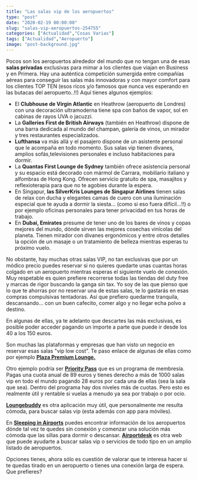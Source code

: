 ```yaml
---
title: "Las salas vip de los aeropuertos"
type: "post"
date: "2020-02-19 00:00:00"
slug: "salas-vip-aeropuertos-254755"
categories: ["Actualidad","Cosas Varias"]
tags: ["Actualidad","Aeropuerto"]
image: "post-background.jpg"
---
```


Pocos son los aeropuertos alrededor del mundo que no tengan una de esas **salas privadas** exclusivas para mimar a los clientes que viajan en Business y en Primera. Hay una auténtica competición sumergida entre compañías aéreas para conseguir las salas más innovadoras y con mayor comfort para los clientes TOP TEN (esos ricos y/o famosos que nunca ves esperando en las butacas del aeropuerto..!!) Aquí tienes algunos ejemplos:

- El **Clubhouse de Virgin Atlantic** en Heathrow (aeropuerto de Londres) con una decoración ultramoderna tiene spa con baños de vapor, sol en cabinas de rayos UVA o jacuzzi.
- La **Galleries First de British Airways** (también en Heathrow) dispone de una barra dedicada al mundo del champan, galería de vinos, un mirador y tres restaurantes especializados.
- **Lufthansa** va más allá y el pasajero dispone de un asistente personal que le acompaña en todo momento. Sus salas vip tienen divanes, amplios sofás,televisiones personales e incluso habitaciones para dormir.
- La **Quantas First Lounge de Sydney** también ofrece asistencia personal y su espacio está decorado con mármol de Carrara, mobiliario italiano y alfombras de Hong Kong. Ofrecen servicio gratuito de spa, masajitos y reflexioterapia para que no te agobies durante la espera.
- En Singapur, **las SilverKris Lounges de Singapur Airlines** tienen salas de relax con ducha y elegantes camas de cuero con una iluminación especial que te ayuda a dormir la siesta... (como si eso fuera difícil...!!) o por ejemplo oficinas personales para tener privacidad en tus horas de trabajo.
- En **Dubai, Emirates** presume de tener uno de los bares de vinos y copas mejores del mundo, dónde sirven las mejores cosechas vinícolas del planeta. Tienen mirador con divanes ergonómicos y entre otros detalles la opción de un masaje o un tratamiento de belleza mientras esperas tu próximo vuelo.

No obstante, hay muchas otras salas VIP, no tan exclusivas que por un módico precio puedes reservar si no quieres quedarte unas cuantas horas colgado en un aeropuerto mientras esperas el siguiente vuelo de conexión. Muy respetable es quien prefiere recorrerse todas las tiendas del duty free y marcas de rigor buscando la ganga sin tax. Yo soy de las que pienso que lo que te ahorras por no reservar una de estas salas, te lo gastarás en esas compras compulsivas tentadoras. Así que prefiero quedarme tranquila, descansando... con un buen cafecito, comer algo y no llegar echa polvo a destino.

En algunas de ellas, ya te adelanto que descartes las más exclusivas, es posible poder acceder pagando un importe a parte que puede ir desde los 40 a los 150 euros.

Son muchas las plataformas y empresas que han visto un negocio en reservar esas salas "vip low cost". Te paso enlace de algunas de ellas como por ejemplo **[Plaza Premium Lounge.](https://www.plazapremiumlounge.com/en-uk)**   
  
Otro ejemplo podría ser **[Priority Pass](https://www.prioritypass.com/es/campaigns/ldn/keyword/brand?sourcecode=LONSPAESBR10&currency=EUR&&mkwid=s_dc&pcrid=355801837844&kword=priority%20pass&match=e&plid=&gclid=CjwKCAiAyeTxBRBvEiwAuM8dnUP-Ky27JJoc3Vc9PsfBfkpLbvTSp4tpsrCwSYd-SOI8tIYUGh-fmhoC_pcQAvD_BwE&gclsrc=aw.ds)** que es un programa de membresía. Pagas una cuota anual de 89 euros y tienes derecho a más de 1000 salas vip en todo el mundo pagando 28 euros por cada una de ellas (sea la sala que sea). Dentro del programa hay dos niveles más de cuotas. Pero esto es realmente útil y rentable si vuelas a menudo ya sea por trabajo o por ocio.  
  
[**Loungebuddy**](https://www.loungebuddy.com/) es otra aplicación muy útil, que personalmente me resulta cómoda, para buscar salas vip (esta además con app para móviles).  
  
En **[Sleeping in Airports](https://www.sleepinginairports.net/)** puedes encontrar información de los aeropuertos dónde tal vez te quedes sin conexión y comenzar una solución más cómoda que las sillas para dormir o descansar. **[Airportdesk](https://www.airportdesk.es/)** es otra web que puede ayudarte a buscar salas vip o servicios de todo tipo en un amplio listado de aeropuertos.  
  
Opciones tienes, ahora sólo es cuestión de valorar que te interesa hacer si te quedas tirado en un aeropuerto o tienes una conexión larga de espera. Que prefieres?